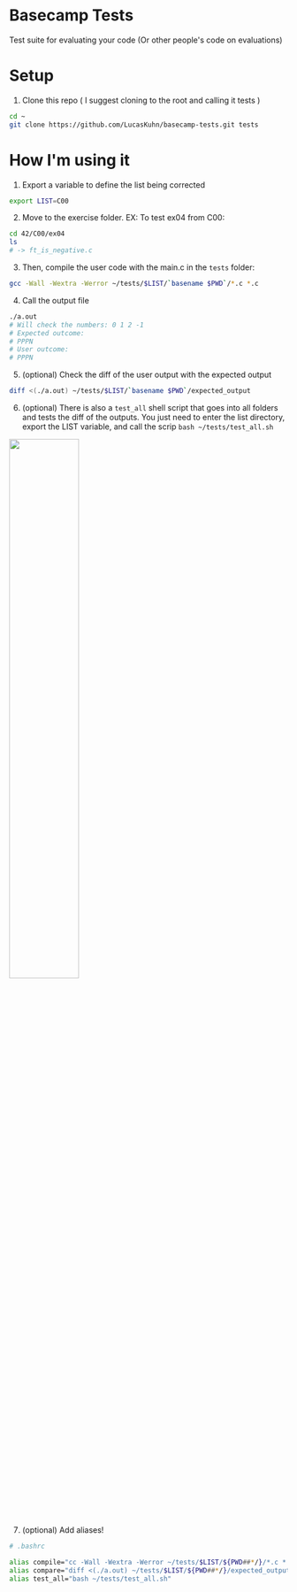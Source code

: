 # Basecamp Tests
Test suite for evaluating your code (Or other people's code on evaluations) 

# Setup 
1. Clone this repo ( I suggest cloning to the root and calling it tests )
```sh
cd ~
git clone https://github.com/LucasKuhn/basecamp-tests.git tests
```

# How I'm using it

1. Export a variable to define the list being corrected
```sh
export LIST=C00
```
2. Move to the exercise folder. EX: To test ex04 from C00: 
```sh
cd 42/C00/ex04
ls
# -> ft_is_negative.c
```
3. Then, compile the user code with the main.c in the `tests` folder: 
```sh
gcc -Wall -Wextra -Werror ~/tests/$LIST/`basename $PWD`/*.c *.c
```

4. Call the output file
```sh
./a.out 
# Will check the numbers: 0 1 2 -1
# Expected outcome: 
# PPPN 
# User outcome: 
# PPPN
```

5. (optional) Check the diff of the user output with the expected output 
```sh
diff <(./a.out) ~/tests/$LIST/`basename $PWD`/expected_output
```

6. (optional) There is also a `test_all` shell script that goes into all folders and tests the diff of the outputs. 
You just need to enter the list directory, export the LIST variable, and call the scrip `bash ~/tests/test_all.sh` 

<img src="https://cdn.discordapp.com/attachments/846394177369407569/852591855166029834/Kapture_2021-06-10_at_13.54.43.gif" width="50%" height="50%">

7. (optional) Add aliases! 
```sh
# .bashrc

alias compile="cc -Wall -Wextra -Werror ~/tests/$LIST/${PWD##*/}/*.c *.c"
alias compare="diff <(./a.out) ~/tests/$LIST/${PWD##*/}/expected_output"
alias test_all="bash ~/tests/test_all.sh"
```
